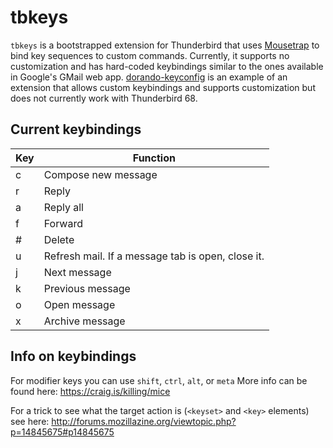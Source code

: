 # tbkeys

`tbkeys` is a bootstrapped extension for Thunderbird that uses
[Mousetrap](https://craig.is/killing/mice) to bind key sequences to custom
commands. Currently, it supports no customization and has hard-coded
keybindings similar to the ones available in Google's GMail web app.
[dorando-keyconfig](https://github.com/trlkly/dorando-keyconfig) is an example
of an extension that allows custom keybindings and supports customization but
does not currently work with Thunderbird 68.

## Current keybindings

| Key | Function |
| --- | -------- |
|  c  | Compose new message  |
|  r  | Reply |
|  a  | Reply all |
|  f  | Forward |
|  #  | Delete |
|  u  | Refresh mail. If a message tab is open, close it. |
|  j  | Next message |
|  k  | Previous message |
|  o  | Open message |
|  x  | Archive message |


## Info on keybindings

For modifier keys you can use `shift`, `ctrl`, `alt`, or `meta`
More info can be found here: https://craig.is/killing/mice

For a trick to see what the target action is (`<keyset>` and `<key>` elements) see here: http://forums.mozillazine.org/viewtopic.php?p=14845675#p14845675
